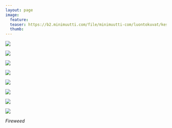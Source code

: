 ```yaml
---
layout: page
image:
  feature:
  teaser: https://b2.minimuutti.com/file/minimuutti-com/luontokuvat/kes%C3%A4/12/DS59185-245px.jpg
  thumb:
---
```


[![](https://b2.minimuutti.com/file/minimuutti-com/luontokuvat/kes%C3%A4/12/DS59280-800px.jpg)](https://dl.dropboxusercontent.com/sh/ea1wtnz7z734o12/AAB1AOoIzoHtbGrOPDUVJZeRa/luontokuvat/kes%C3%A4/12/DS59280.jpg)

[![](https://b2.minimuutti.com/file/minimuutti-com/luontokuvat/kes%C3%A4/12/DS59279-800px.jpg)](https://dl.dropboxusercontent.com/sh/ea1wtnz7z734o12/AABVF7cHr-vN3WchrniDmKB8a/luontokuvat/kes%C3%A4/12/DS59279.jpg)

[![](https://b2.minimuutti.com/file/minimuutti-com/luontokuvat/kes%C3%A4/12/DS59265-800px.jpg)](ttps://dl.dropboxusercontent.com/sh/ea1wtnz7z734o12/AABa2jF3f6poQt9ZAQHBXbGKa/luontokuvat/kes%C3%A4/12/DS59265.jpg)

[![](https://b2.minimuutti.com/file/minimuutti-com/luontokuvat/kes%C3%A4/12/DS59269-800px.jpg)](https://dl.dropboxusercontent.com/sh/ea1wtnz7z734o12/AAABYgdmwLDMLKwhASZVjdTca/luontokuvat/kes%C3%A4/12/DS59269.jpg)

[![](https://b2.minimuutti.com/file/minimuutti-com/luontokuvat/kes%C3%A4/12/DS59273-800px.jpg)](https://dl.dropboxusercontent.com/sh/ea1wtnz7z734o12/AAACBfWsfP6S2-5r0ebWKLoZa/luontokuvat/kes%C3%A4/12/DS59273.jpg)

[![](https://b2.minimuutti.com/file/minimuutti-com/luontokuvat/kes%C3%A4/12/DS59191-800px.jpg)](https://dl.dropboxusercontent.com/sh/ea1wtnz7z734o12/AAAcU4nid2v3LwX7GkeLR197a/luontokuvat/kes%C3%A4/12/DS59191.jpg)

[![](https://b2.minimuutti.com/file/minimuutti-com/luontokuvat/kes%C3%A4/12/DS59179-800px.jpg)](https://dl.dropboxusercontent.com/sh/ea1wtnz7z734o12/AADAWdNUvrP3CgGST5NeR16xa/luontokuvat/kes%C3%A4/12/DS59179.jpg)

[![](https://b2.minimuutti.com/file/minimuutti-com/luontokuvat/kes%C3%A4/12/DS59185-800px.jpg)](https://dl.dropboxusercontent.com/sh/ea1wtnz7z734o12/AABzIvQxe-clJFxZWGgWO0Kaa/luontokuvat/kes%C3%A4/12/DS59185.jpg)

*Fireweed*
